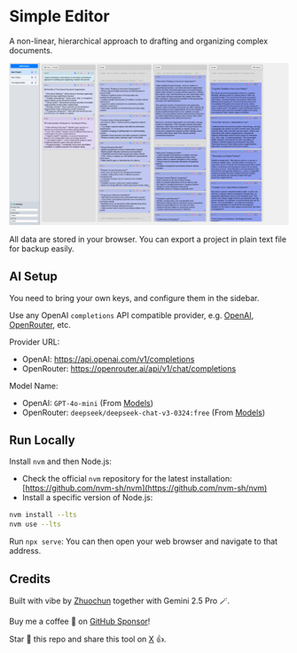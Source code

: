 # Simple Editor

A non-linear, hierarchical approach to drafting and organizing complex documents.

![Screenshot](https://github.com/zhuochun/simple-editor/blob/e48a4dce0abcd28882f9a0bbcef9adde44c9fe5b/docs/screenshot-2025-03-31.png?raw=true)

All data are stored in your browser. You can export a project in plain text file for backup easily.

## AI Setup

You need to bring your own keys, and configure them in the sidebar.

Use any OpenAI `completions` API compatible provider, e.g. [OpenAI](https://platform.openai.com/), [OpenRouter](https://openrouter.ai/), etc.

Provider URL:

- OpenAI: https://api.openai.com/v1/completions
- OpenRouter: https://openrouter.ai/api/v1/chat/completions

Model Name:

- OpenAI: `GPT-4o-mini` (From [Models](https://platform.openai.com/docs/models))
- OpenRouter: `deepseek/deepseek-chat-v3-0324:free` (From [Models](https://openrouter.ai/models))

## Run Locally

Install `nvm` and then Node.js:

- Check the official `nvm` repository for the latest installation: [https://github.com/nvm-sh/nvm](https://github.com/nvm-sh/nvm)
- Install a specific version of Node.js:

``` bash
nvm install --lts
nvm use --lts
```

Run `npx serve`: You can then open your web browser and navigate to that address.

## Credits

Built with vibe by [Zhuochun](https://github.com/zhuochun) together with Gemini 2.5 Pro 🪄.

Buy me a coffee 🧋 on [GitHub Sponsor](https://github.com/sponsors/zhuochun)!

Star 🌟 this repo and share this tool on [X](https://x.com/zhuochun) 👍.